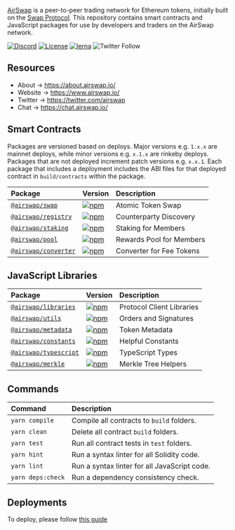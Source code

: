 [AirSwap](https://www.airswap.io/) is a peer-to-peer trading network for Ethereum tokens, initially built on the [Swap Protocol](https://www.airswap.io/whitepaper.htm). This repository contains smart contracts and JavaScript packages for use by developers and traders on the AirSwap network.

[![Discord](https://img.shields.io/discord/590643190281928738.svg)](https://chat.airswap.io)
[![License](https://img.shields.io/badge/License-MIT-blue)](https://opensource.org/licenses/MIT)
[![lerna](https://img.shields.io/badge/maintained%20with-lerna-cc00ff.svg)](https://lerna.js.org/)
![Twitter Follow](https://img.shields.io/twitter/follow/airswap?style=social)

## Resources

- About → https://about.airswap.io/
- Website → https://www.airswap.io/
- Twitter → https://twitter.com/airswap
- Chat → https://chat.airswap.io/

## Smart Contracts

Packages are versioned based on deploys. Major versions e.g. `1.x.x` are mainnet deploys, while minor versions e.g. `x.1.x` are rinkeby deploys. Packages that are not deployed increment patch versions e.g. `x.x.1`. Each package that includes a deployment includes the ABI files for that deployed contract in `build/contracts` within the package.

| Package                                   | Version                                                                                                     | Description              |
| :---------------------------------------- | :---------------------------------------------------------------------------------------------------------- | :----------------------- |
| [`@airswap/swap`](/source/swap)           | [![npm](https://img.shields.io/npm/v/@airswap/swap)](https://www.npmjs.com/package/@airswap/swap)           | Atomic Token Swap        |
| [`@airswap/registry`](/source/registry)   | [![npm](https://img.shields.io/npm/v/@airswap/registry)](https://www.npmjs.com/package/@airswap/registry)   | Counterparty Discovery   |
| [`@airswap/staking`](/source/staking)     | [![npm](https://img.shields.io/npm/v/@airswap/staking)](https://www.npmjs.com/package/@airswap/staking)     | Staking for Members      |
| [`@airswap/pool`](/source/pool)           | [![npm](https://img.shields.io/npm/v/@airswap/pool)](https://www.npmjs.com/package/@airswap/pool)           | Rewards Pool for Members |
| [`@airswap/converter`](/source/converter) | [![npm](https://img.shields.io/npm/v/@airswap/converter)](https://www.npmjs.com/package/@airswap/converter) | Converter for Fee Tokens |

## JavaScript Libraries

| Package                                    | Version                                                                                                       | Description               |
| :----------------------------------------- | :------------------------------------------------------------------------------------------------------------ | :------------------------ |
| [`@airswap/libraries`](/tools/libraries)   | [![npm](https://img.shields.io/npm/v/@airswap/libraries)](https://www.npmjs.com/package/@airswap/libraries)   | Protocol Client Libraries |
| [`@airswap/utils`](/tools/utils)           | [![npm](https://img.shields.io/npm/v/@airswap/utils)](https://www.npmjs.com/package/@airswap/utils)           | Orders and Signatures     |
| [`@airswap/metadata`](/tools/metadata)     | [![npm](https://img.shields.io/npm/v/@airswap/metadata)](https://www.npmjs.com/package/@airswap/metadata)     | Token Metadata            |
| [`@airswap/constants`](/tools/constants)   | [![npm](https://img.shields.io/npm/v/@airswap/constants)](https://www.npmjs.com/package/@airswap/constants)   | Helpful Constants         |
| [`@airswap/typescript`](/tools/typescript) | [![npm](https://img.shields.io/npm/v/@airswap/typescript)](https://www.npmjs.com/package/@airswap/typescript) | TypeScript Types          |
| [`@airswap/merkle`](/tools/merkle)         | [![npm](https://img.shields.io/npm/v/@airswap/merkle)](https://www.npmjs.com/package/@airswap/merkle)         | Merkle Tree Helpers       |

## Commands

| Command           | Description                                  |
| :---------------- | :------------------------------------------- |
| `yarn compile`    | Compile all contracts to `build` folders.    |
| `yarn clean`      | Delete all contract `build` folders.         |
| `yarn test`       | Run all contract tests in `test` folders.    |
| `yarn hint`       | Run a syntax linter for all Solidity code.   |
| `yarn lint`       | Run a syntax linter for all JavaScript code. |
| `yarn deps:check` | Run a dependency consistency check.          |

## Deployments

To deploy, please follow [this guide](./tools/deployer)
